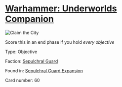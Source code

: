 # [Warhammer: Underworlds Companion](https://guidokessels.github.io/wh-underworlds)

  

![Claim the City](https://warhammerunderworlds.com/wp-content/uploads/sites/6/2017/12/060_ENG-Claim-the-City.png)

Score this in an end phase if  you hold <i>every objective</i>

Type: Objective

Faction: [Sepulchral Guard](https://guidokessels.github.io/wh-underworlds/factions/sepulchral-guard)

Found in: [Sepulchral Guard Expansion](https://guidokessels.github.io/wh-underworlds/locations/sepulchral-guard-expansion)

Card number: 60
